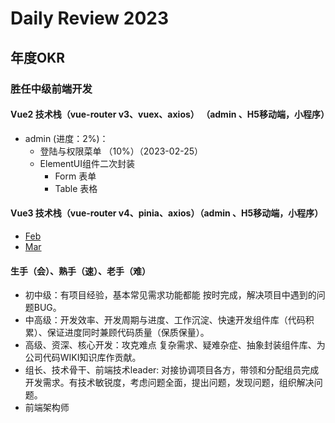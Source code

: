 # Daily Review 2023

## 年度OKR

### 胜任中级前端开发

#### Vue2 技术栈（vue-router v3、vuex、axios） （admin 、H5移动端，小程序）

- admin (进度：2%)：
  - 登陆与权限菜单 （10%）（2023-02-25）
  - ElementUI组件二次封装
    - Form 表单
    - Table 表格
#### Vue3 技术栈（vue-router v4、pinia、axios）（admin 、H5移动端，小程序）

- [Feb](../2023/2023-02.md)
- [Mar](../2023/2023-03.md)

#### 生手（会）、熟手（速）、老手（难）

- 初中级：有项目经验，基本常见需求功能都能 按时完成，解决项目中遇到的问题BUG。
- 中高级：开发效率、开发周期与进度、工作沉淀、快速开发组件库（代码积累）、保证进度同时兼顾代码质量（保质保量）。
- 高级、资深、核心开发：攻克难点 复杂需求、疑难杂症、抽象封装组件库、为公司代码WIKI知识库作贡献。
- 组长、技术骨干、前端技术leader: 对接协调项目各方，带领和分配组员完成开发需求。有技术敏锐度，考虑问题全面，提出问题，发现问题，组织解决问题。
- 前端架构师